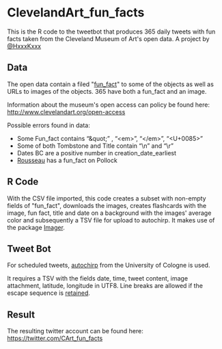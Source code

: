 # ClevelandArt_fun_facts
This is the R code to the tweetbot that produces 365 daily tweets with fun facts taken from the Cleveland Museum of Art's open data. A project by [@HxxxKxxx](https://twitter.com/hxxxkxxx)

## Data
The open data contain a filed "[fun_fact](https://twitter.com/HxxxKxxx/status/1088507121002516480)" to some of the objects as well as URLs to images of the objects. 365 have both a fun_fact and an image. 

Information about the museum's open access can policy be found here: 
http://www.clevelandart.org/open-access

Possible errors found in data: 
-	Some Fun_fact contains “\&quot;” , “\<em>”, “\</em>”, “<U+0085>” 
-	Some of both Tombstone and Title contain “\n” and “\r”
-	Dates BC are a positive number in creation_date_earliest
-	[Rousseau](http://www.clevelandart.org/art/1980.18) has a fun_fact on Pollock


## R Code
With the CSV file imported, this code creates a subset with non-empty fields of "fun_fact", downloads the images, creates flashcards with the image, fun fact, title and date on a background with the images' average color and subsequently a TSV file for upload to autochirp. It makes use of the package [Imager](https://cran.r-project.org/web/packages/imager/index.html). 

## Tweet Bot
For scheduled tweets, [autochirp](https://autochirp.spinfo.uni-koeln.de/home) from the University of Cologne is used.

It requires a TSV with the fields date, time, tweet content, image attachment, latitude, longitude in UTF8. Line breaks are allowed if the escape sequence is [retained](https://twitter.com/spinfocl/status/1093991712844902403).

## Result
The resulting twitter account can be found here: https://twitter.com/CArt_fun_facts
